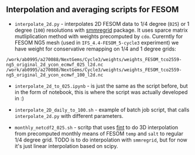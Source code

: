 Interpolation and averaging scripts for FESOM
---------------------------------------------

- `interpolate_2d.py` - interpolates 2D FESOM data to 1/4 degree (`025`) or 1 degree (`100`) resolutions with [smmregrid](https://github.com/jhardenberg/smmregrid/tree/main) package. It uses sparce matrix mutliplication method with weights precomputed by `cdo`. Curerntly for FESOM NG5 mesh (used in `IFS_4.4-FESOM_5-cycle3` experiment) we have weight for conservative remapping on 1/4 and 1 degree grids:

```
/work/ab0995/a270088/NextGems/Cycle3/weights/weights_FESOM_tco2559-ng5_original_2d_ycon_ecmwf_025_l2d.nc
/work/ab0995/a270088/NextGems/Cycle3/weights/weights_FESOM_tco2559-ng5_original_2d_ycon_ecmwf_100_l2d.nc
```

- `interpolate_2d_to_025.ipynb` - is just the same as the script before, but in the form of notebook, this is where the script was actually developed in :)

- `interpolate_2D_daily_to_100.sh` - example of batch job script, that calls `interpolate_2d.py` with different parameters.

- `monthly_netcdf2_025.sh` - scritp that uses [fint](https://github.com/FESOM/fint) to do 3D interpolation from precomputed monthly means of FESOM `temp` and `salt` to regular 1/4 degree grid. TODO is to do interpolation with `smmregrid`, but for now it's just linear interpolation based on scipy.
